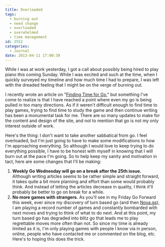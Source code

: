 ```yaml
---
title: Overloaded
tags:
  - burning out
  - need change
  - overloaded
  - overwhelmed
  - time management
id: 2552
categories:
  - Journal
date: 2013-04-11 17:00:39
---
```


While I was at work yesterday, I got a call about possibly being hired to play piano this coming Sunday. While I was excited and such at the time, when I quickly surveyed my timeline and how much time I had to prepare, I was left with the dreaded feeling that I might be on the verge of burning out.

I recently wrote an article on "[Finding Time for Go](http://www.bengozen.com/finding-time-for-go/ "Finding Time for Go")," but something I've come to realize is that I have reached a point where even my go is being pulled in too many directions. As if it weren't difficult enough to find time to play games, trying to find time to study the game and then continue writing has been a monumental task for me. There are so many updates to make for the content and design of the site, and not to mention that go is not my only interest outside of work.

Here's the thing: I don't want to take another sabbatical from go. I feel overloaded, but I'm just going to have to make some modifications to how I'm approaching everything. So although I would love to keep trying to do everything possible, I have to be honest with myself in knowing that I will burn out at the pace I'm going. So to help keep my sanity and motivation in tact, here are some changes that I'll be making:

1.  **Weekly Go Wednesday will go on a break after the 25th issue.** Although writing articles seems to be rather simple and straight forward, it takes quite a bit more planning and effort than some would probably think. And instead of letting the articles decrease in quality, I think it'll probably be better to go on break for a while.
2.  **No more games with strangers.** As you'll see in my Friday Go Forward this week, ever since my discovery of turn based go (and then [Nova.gs](http://www.bengozen.com/new-discovery-nova-go-server/ "New Discovery: Nova Go Server")), I am playing a record number of games and constantly bombarded with next moves and trying to think of what to do next. And at this point, my turn based go has degraded into blitz go that leads me to play regrettable moves more often than not. So since my time is already limited as it is, I'm only playing games with people I know via in person, online, people who have contacted me or commented on the blog, etc.
Here's to hoping this does the trick.